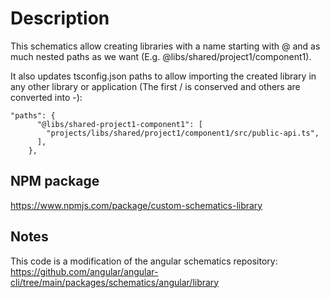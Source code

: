 # Description
This schematics allow creating libraries with a name starting with @ and as much nested paths as we want (E.g. @libs/shared/project1/component1). 

It also updates tsconfig.json paths to allow importing the created library in any other library or application (The first / is conserved and others are converted into -):

```
"paths": {
      "@libs/shared-project1-component1": [
        "projects/libs/shared/project1/component1/src/public-api.ts",
      ],
    },
```
## NPM package
https://www.npmjs.com/package/custom-schematics-library

## Notes
This code is a modification of the angular schematics repository: https://github.com/angular/angular-cli/tree/main/packages/schematics/angular/library